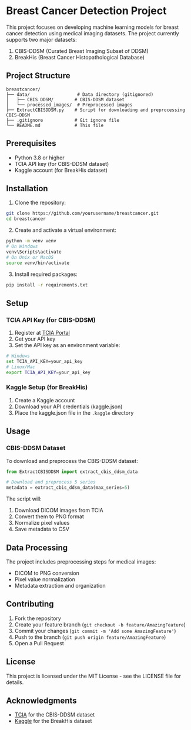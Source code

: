 # Breast Cancer Detection Project

This project focuses on developing machine learning models for breast cancer detection using medical imaging datasets. The project currently supports two major datasets:

1. CBIS-DDSM (Curated Breast Imaging Subset of DDSM)
2. BreakHis (Breast Cancer Histopathological Database)

## Project Structure

```
breastcancer/
├── data/                  # Data directory (gitignored)
│   ├── CBIS_DDSM/        # CBIS-DDSM dataset
│   └── processed_images/  # Preprocessed images
├── ExtractCBISDDSM.py    # Script for downloading and preprocessing CBIS-DDSM
├── .gitignore            # Git ignore file
└── README.md             # This file
```

## Prerequisites

- Python 3.8 or higher
- TCIA API key (for CBIS-DDSM dataset)
- Kaggle account (for BreakHis dataset)

## Installation

1. Clone the repository:
```bash
git clone https://github.com/yourusername/breastcancer.git
cd breastcancer
```

2. Create and activate a virtual environment:
```bash
python -m venv venv
# On Windows
venv\Scripts\activate
# On Unix or MacOS
source venv/bin/activate
```

3. Install required packages:
```bash
pip install -r requirements.txt
```

## Setup

### TCIA API Key (for CBIS-DDSM)
1. Register at [TCIA Portal](https://www.cancerimagingarchive.net/tcia-portal/access-tcia/)
2. Get your API key
3. Set the API key as an environment variable:
```bash
# Windows
set TCIA_API_KEY=your_api_key
# Linux/Mac
export TCIA_API_KEY=your_api_key
```

### Kaggle Setup (for BreakHis)
1. Create a Kaggle account
2. Download your API credentials (kaggle.json)
3. Place the kaggle.json file in the `.kaggle` directory

## Usage

### CBIS-DDSM Dataset
To download and preprocess the CBIS-DDSM dataset:

```python
from ExtractCBISDDSM import extract_cbis_ddsm_data

# Download and preprocess 5 series
metadata = extract_cbis_ddsm_data(max_series=5)
```

The script will:
1. Download DICOM images from TCIA
2. Convert them to PNG format
3. Normalize pixel values
4. Save metadata to CSV

## Data Processing

The project includes preprocessing steps for medical images:
- DICOM to PNG conversion
- Pixel value normalization
- Metadata extraction and organization

## Contributing

1. Fork the repository
2. Create your feature branch (`git checkout -b feature/AmazingFeature`)
3. Commit your changes (`git commit -m 'Add some AmazingFeature'`)
4. Push to the branch (`git push origin feature/AmazingFeature`)
5. Open a Pull Request

## License

This project is licensed under the MIT License - see the LICENSE file for details.

## Acknowledgments

- [TCIA](https://www.cancerimagingarchive.net/) for the CBIS-DDSM dataset
- [Kaggle](https://www.kaggle.com/) for the BreakHis dataset 